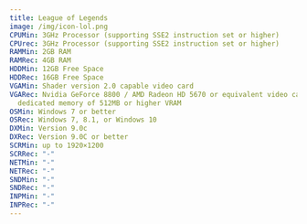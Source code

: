 ```yaml
---
title: League of Legends
image: /img/icon-lol.png
CPUMin: 3GHz Processor (supporting SSE2 instruction set or higher)
CPUrec: 3GHz Processor (supporting SSE2 instruction set or higher)
RAMMin: 2GB RAM
RAMRec: 4GB RAM
HDDMin: 12GB Free Space
HDDRec: 16GB Free Space
VGAMin: Shader version 2.0 capable video card
VGARec: Nvidia GeForce 8800 / AMD Radeon HD 5670 or equivalent video card with
  dedicated memory of 512MB or higher VRAM
OSMin: Windows 7 or better
OSRec: Windows 7, 8.1, or Windows 10
DXMin: Version 9.0c
DXRec: Version 9.0C or better
SCRMin: up to 1920×1200
SCRRec: "-"
NETMin: "-"
NETRec: "-"
SNDMin: "-"
SNDRec: "-"
INPMin: "-"
INPRec: "-"
---
```

